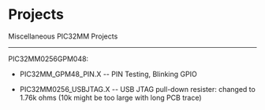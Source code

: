 # Projects
Miscellaneous PIC32MM Projects

---------------------------
PIC32MM0256GPM048:

* PIC32MM_GPM48_PIN.X  --  PIN Testing, Blinking GPIO 

* PIC32MM0256_USBJTAG.X -- USB JTAG
    pull-down resister: changed to 1.76k ohms (10k might be too large with long PCB trace)

